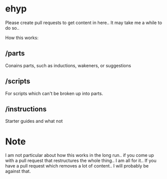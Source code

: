 # ehyp

Please create pull requests to get content in here.. It may take me a while to do so.. 

How this works:

## /parts

Conains parts, such as inductions, wakeners, or suggestions

## /scripts

For scripts which can't be broken up into parts.

## /instructions

Starter guides and what not


# Note

I am not particular about how this works in the long run.. if you come up with a pull request that restructures the whole thing.. I am all for it.. If you have a pull request which removes a lot of content.. I will probably be against that.
